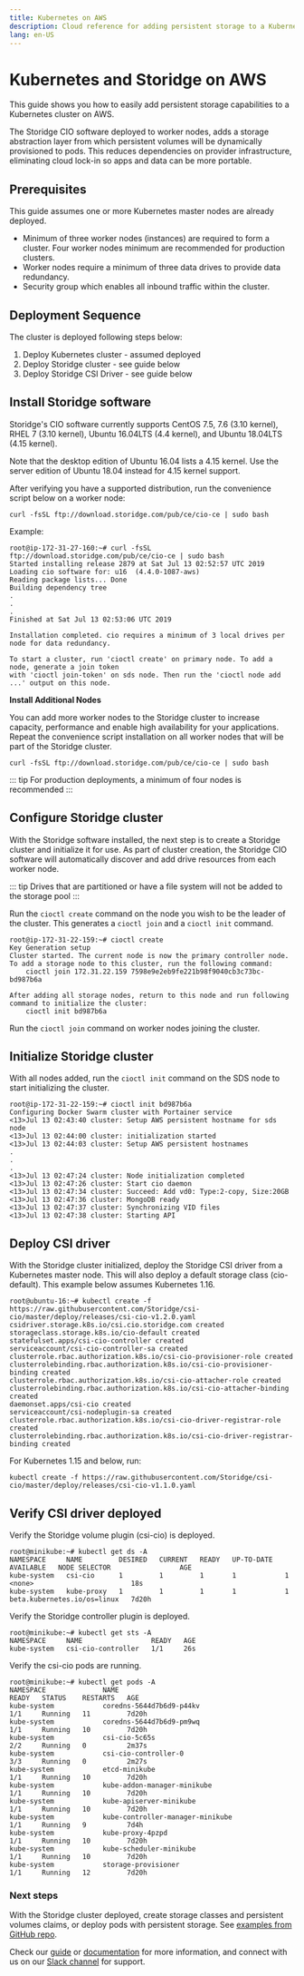 ```yaml
---
title: Kubernetes on AWS
description: Cloud reference for adding persistent storage to a Kubernetes cluster on AWS
lang: en-US
---
```


# Kubernetes and Storidge on AWS

This guide shows you how to easily add persistent storage capabilities to a Kubernetes cluster on AWS.

The Storidge CIO software deployed to worker nodes, adds a storage abstraction layer from which persistent volumes will be dynamically provisioned to pods. This reduces dependencies on provider infrastructure, eliminating cloud lock-in so apps and data can be more portable.

## Prerequisites

This guide assumes one or more Kubernetes master nodes are already deployed.

- Minimum of three worker nodes (instances) are required to form a cluster. Four worker nodes minimum are recommended for production clusters.
- Worker nodes require a minimum of three data drives to provide data redundancy.
- Security group which enables all inbound traffic within the cluster.

## Deployment Sequence

The cluster is deployed following steps below:  

1. Deploy Kubernetes cluster - assumed deployed
2. Deploy Storidge cluster - see guide below
3. Deploy Storidge CSI Driver - see guide below

## Install Storidge software

Storidge's CIO software currently supports CentOS 7.5, 7.6 (3.10 kernel), RHEL 7 (3.10 kernel), Ubuntu 16.04LTS (4.4 kernel), and Ubuntu 18.04LTS (4.15 kernel).

Note that the desktop edition of Ubuntu 16.04 lists a 4.15 kernel. Use the server edition of Ubuntu 18.04 instead for 4.15 kernel support.  

After verifying you have a supported distribution, run the convenience script below on a worker node:

`curl -fsSL ftp://download.storidge.com/pub/ce/cio-ce | sudo bash`

Example:
```
root@ip-172-31-27-160:~# curl -fsSL ftp://download.storidge.com/pub/ce/cio-ce | sudo bash
Started installing release 2879 at Sat Jul 13 02:52:57 UTC 2019
Loading cio software for: u16  (4.4.0-1087-aws)
Reading package lists... Done
Building dependency tree
.
.
.
Finished at Sat Jul 13 02:53:06 UTC 2019

Installation completed. cio requires a minimum of 3 local drives per node for data redundancy.

To start a cluster, run 'cioctl create' on primary node. To add a node, generate a join token
with 'cioctl join-token' on sds node. Then run the 'cioctl node add ...' output on this node.
```

**Install Additional Nodes**

You can add more worker nodes to the Storidge cluster to increase capacity, performance and enable high availability for your applications. Repeat the convenience script installation on all worker nodes that will be part of the Storidge cluster.

`curl -fsSL ftp://download.storidge.com/pub/ce/cio-ce | sudo bash`

::: tip
For production deployments, a minimum of four nodes is recommended
:::

## Configure Storidge cluster

With the Storidge software installed, the next step is to create a Storidge cluster and initialize it for use. As part of cluster creation, the Storidge CIO software will automatically discover and add drive resources from each worker node.

::: tip
Drives that are partitioned or have a file system will not be added to the storage pool
:::

Run the `cioctl create` command on the node you wish to be the leader of the cluster. This generates a `cioctl join` and a `cioctl init` command.

```
root@ip-172-31-22-159:~# cioctl create
Key Generation setup
Cluster started. The current node is now the primary controller node. To add a storage node to this cluster, run the following command:
    cioctl join 172.31.22.159 7598e9e2eb9fe221b98f9040cb3c73bc-bd987b6a

After adding all storage nodes, return to this node and run following command to initialize the cluster:
    cioctl init bd987b6a
```

Run the `cioctl join` command on worker nodes joining the cluster.

## Initialize Storidge cluster

With all nodes added, run the `cioctl init` command on the SDS node to start initializing the cluster.

```
root@ip-172-31-22-159:~# cioctl init bd987b6a
Configuring Docker Swarm cluster with Portainer service
<13>Jul 13 02:43:40 cluster: Setup AWS persistent hostname for sds node
<13>Jul 13 02:44:00 cluster: initialization started
<13>Jul 13 02:44:03 cluster: Setup AWS persistent hostnames
.
.
.
<13>Jul 13 02:47:24 cluster: Node initialization completed
<13>Jul 13 02:47:26 cluster: Start cio daemon
<13>Jul 13 02:47:34 cluster: Succeed: Add vd0: Type:2-copy, Size:20GB
<13>Jul 13 02:47:36 cluster: MongoDB ready
<13>Jul 13 02:47:37 cluster: Synchronizing VID files
<13>Jul 13 02:47:38 cluster: Starting API
```

## Deploy CSI driver

With the Storidge cluster initialized, deploy the Storidge CSI driver from a Kubernetes master node. This will also deploy a default storage class (cio-default). This example below assumes Kubernetes 1.16.
```
root@ubuntu-16:~# kubectl create -f https://raw.githubusercontent.com/Storidge/csi-cio/master/deploy/releases/csi-cio-v1.2.0.yaml
csidriver.storage.k8s.io/csi.cio.storidge.com created
storageclass.storage.k8s.io/cio-default created
statefulset.apps/csi-cio-controller created
serviceaccount/csi-cio-controller-sa created
clusterrole.rbac.authorization.k8s.io/csi-cio-provisioner-role created
clusterrolebinding.rbac.authorization.k8s.io/csi-cio-provisioner-binding created
clusterrole.rbac.authorization.k8s.io/csi-cio-attacher-role created
clusterrolebinding.rbac.authorization.k8s.io/csi-cio-attacher-binding created
daemonset.apps/csi-cio created
serviceaccount/csi-nodeplugin-sa created
clusterrole.rbac.authorization.k8s.io/csi-cio-driver-registrar-role created
clusterrolebinding.rbac.authorization.k8s.io/csi-cio-driver-registrar-binding created
```

For Kubernetes 1.15 and below, run:
```
kubectl create -f https://raw.githubusercontent.com/Storidge/csi-cio/master/deploy/releases/csi-cio-v1.1.0.yaml
```

## Verify CSI driver deployed

Verify the Storidge volume plugin (csi-cio) is deployed.
```
root@minikube:~# kubectl get ds -A
NAMESPACE     NAME         DESIRED   CURRENT   READY   UP-TO-DATE   AVAILABLE   NODE SELECTOR                 AGE
kube-system   csi-cio      1         1         1       1            1           <none>                        18s
kube-system   kube-proxy   1         1         1       1            1           beta.kubernetes.io/os=linux   7d20h
```

Verify the Storidge controller plugin is deployed.
```
root@minikube:~# kubectl get sts -A
NAMESPACE     NAME                 READY   AGE
kube-system   csi-cio-controller   1/1     26s
```

Verify the csi-cio pods are running.
```
root@minikube:~# kubectl get pods -A
NAMESPACE              NAME                                         READY   STATUS    RESTARTS   AGE
kube-system            coredns-5644d7b6d9-p44kv                     1/1     Running   11         7d20h
kube-system            coredns-5644d7b6d9-pm9wq                     1/1     Running   10         7d20h
kube-system            csi-cio-5c65s                                2/2     Running   0          2m37s
kube-system            csi-cio-controller-0                         3/3     Running   0          2m27s
kube-system            etcd-minikube                                1/1     Running   10         7d20h
kube-system            kube-addon-manager-minikube                  1/1     Running   10         7d20h
kube-system            kube-apiserver-minikube                      1/1     Running   10         7d20h
kube-system            kube-controller-manager-minikube             1/1     Running   9          7d4h
kube-system            kube-proxy-4pzpd                             1/1     Running   10         7d20h
kube-system            kube-scheduler-minikube                      1/1     Running   10         7d20h
kube-system            storage-provisioner                          1/1     Running   12         7d20h
```

### Next steps

With the Storidge cluster deployed, create storage classes and persistent volumes claims, or deploy pods with persistent storage. See [examples from GitHub repo](https://github.com/Storidge/csi-cio).

Check our [guide](https://guide.storidge.com/) or [documentation](https://docs.storidge.com/) for more information, and connect with us on our [Slack channel](http://storidge.com/join-cio-slack/) for support.
